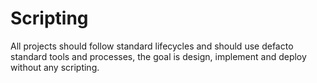 # Scripting

All projects should follow standard lifecycles and should use defacto standard tools and processes, 
the goal is design, implement and deploy without any scripting.
